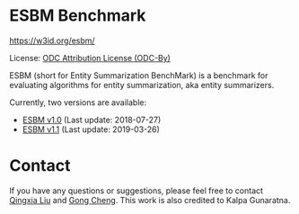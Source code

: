 # ESBM Benchmark
https://w3id.org/esbm/

License: [ODC Attribution License (ODC-By)](https://opendatacommons.org/licenses/by/1-0/index.html)

ESBM (short for Entity Summarization BenchMark) is a benchmark for evaluating algorithms for entity summarization, aka entity summarizers.

Currently, two versions are available:

* [ESBM v1.0](https://w3id.org/esbm/1.0) (Last update: 2018-07-27)
* [ESBM v1.1](https://w3id.org/esbm/1.1) (Last update: 2019-03-26)


# Contact
If you have any questions or suggestions, please feel free to contact [Qingxia Liu](http://ws.nju.edu.cn/people/qxliu) and [Gong Cheng](http://ws.nju.edu.cn/~gcheng). This work is also credited to Kalpa Gunaratna.
